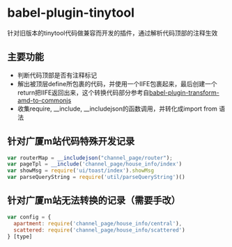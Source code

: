 # babel-plugin-tinytool

针对旧版本的tinytool代码做兼容而开发的插件，通过解析代码顶部的注释生效

## 主要功能

* 判断代码顶部是否有注释标记
* 解出被顶层define所包裹的代码，并使用一个IIFE包裹起来，最后创建一个return把IIFE返回出来，这个转换代码部分参考自[babel-plugin-transform-amd-to-commonjs](https://github.com/msrose/babel-plugin-transform-amd-to-commonjs)
* 收集require, __include, __includejson的函数调用，并转化成import from 语法

## 针对广厦m站代码特殊开发记录

```js
var routerMap = __includejson("channel_page/router");
var pageTpl = __include('channel_page/house_info/index')
var showMsg = require('ui/toast/index').showMsg
var parseQueryString = require('util/parseQueryString')()
```

## 针对广厦m站无法转换的记录（需要手改）

```js
var config = {
  apartment: require('channel_page/house_info/central'),
  scattered: require('channel_page/house_info/scattered')
} [type]
```